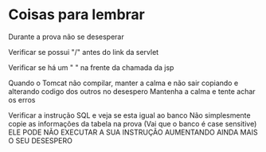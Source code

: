# Coisas para lembrar 

Durante a prova não se desesperar 

Verificar se possui "/" antes do link da servlet

Verificar se há um " " na frente da chamada da jsp

Quando o Tomcat não compilar, manter a calma e não sair copiando e alterando codigo dos outros no desespero
Mantenha a calma e tente achar os erros

Verificar a instrução SQL e veja se esta igual ao banco 
Não simplesmente copie as informações da tabela na prova (Vai que o banco é case sensitive)
ELE PODE NÃO EXECUTAR A SUA INSTRUÇÃO AUMENTANDO AINDA MAIS O SEU DESESPERO